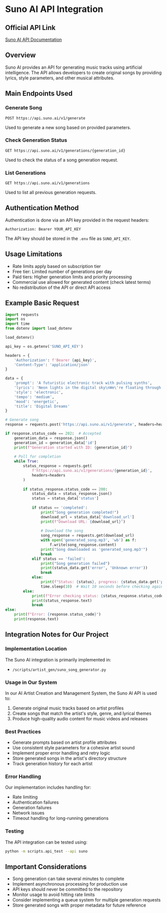 # Suno AI API Integration

## Official API Link
[Suno AI API Documentation](https://docs.aimlapi.com/)

## Overview
Suno AI provides an API for generating music tracks using artificial intelligence. The API allows developers to create original songs by providing lyrics, style parameters, and other musical attributes.

## Main Endpoints Used

### Generate Song
```
POST https://api.suno.ai/v1/generate
```
Used to generate a new song based on provided parameters.

### Check Generation Status
```
GET https://api.suno.ai/v1/generations/{generation_id}
```
Used to check the status of a song generation request.

### List Generations
```
GET https://api.suno.ai/v1/generations
```
Used to list all previous generation requests.

## Authentication Method
Authentication is done via an API key provided in the request headers:

```
Authorization: Bearer YOUR_API_KEY
```

The API key should be stored in the `.env` file as `SUNO_API_KEY`.

## Usage Limitations
- Rate limits apply based on subscription tier
- Free tier: Limited number of generations per day
- Paid tiers: Higher generation limits and priority processing
- Commercial use allowed for generated content (check latest terms)
- No redistribution of the API or direct API access

## Example Basic Request

```python
import requests
import os
import time
from dotenv import load_dotenv

load_dotenv()

api_key = os.getenv('SUNO_API_KEY')

headers = {
    'Authorization': f'Bearer {api_key}',
    'Content-Type': 'application/json'
}

data = {
    'prompt': 'A futuristic electronic track with pulsing synths',
    'lyrics': 'Neon lights in the digital sky\nWe\'re floating through a world so high\nElectronic dreams in virtual space\nMoving at a different pace',
    'style': 'electronic',
    'tempo': 'medium',
    'mood': 'energetic',
    'title': 'Digital Dreams'
}

# Generate song
response = requests.post('https://api.suno.ai/v1/generate', headers=headers, json=data)

if response.status_code == 202:  # Accepted
    generation_data = response.json()
    generation_id = generation_data['id']
    print(f"Generation started with ID: {generation_id}")
    
    # Poll for completion
    while True:
        status_response = requests.get(
            f'https://api.suno.ai/v1/generations/{generation_id}',
            headers=headers
        )
        
        if status_response.status_code == 200:
            status_data = status_response.json()
            status = status_data['status']
            
            if status == 'completed':
                print("Song generation completed!")
                download_url = status_data['download_url']
                print(f"Download URL: {download_url}")
                
                # Download the song
                song_response = requests.get(download_url)
                with open('generated_song.mp3', 'wb') as f:
                    f.write(song_response.content)
                print("Song downloaded as 'generated_song.mp3'")
                break
            elif status == 'failed':
                print("Song generation failed")
                print(status_data.get('error', 'Unknown error'))
                break
            else:
                print(f"Status: {status}, progress: {status_data.get('progress', 'unknown')}%")
                time.sleep(10)  # Wait 10 seconds before checking again
        else:
            print(f"Error checking status: {status_response.status_code}")
            print(status_response.text)
            break
else:
    print(f"Error: {response.status_code}")
    print(response.text)
```

## Integration Notes for Our Project

### Implementation Location
The Suno AI integration is primarily implemented in:
- `/scripts/artist_gen/suno_song_generator.py`

### Usage in Our System
In our AI Artist Creation and Management System, the Suno AI API is used to:

1. Generate original music tracks based on artist profiles
2. Create songs that match the artist's style, genre, and lyrical themes
3. Produce high-quality audio content for music videos and releases

### Best Practices
- Generate prompts based on artist profile attributes
- Use consistent style parameters for a cohesive artist sound
- Implement proper error handling and retry logic
- Store generated songs in the artist's directory structure
- Track generation history for each artist

### Error Handling
Our implementation includes handling for:
- Rate limiting
- Authentication failures
- Generation failures
- Network issues
- Timeout handling for long-running generations

### Testing
The API integration can be tested using:
```bash
python -m scripts.api_test --api suno
```

## Important Considerations
- Song generation can take several minutes to complete
- Implement asynchronous processing for production use
- API keys should never be committed to the repository
- Monitor usage to avoid hitting rate limits
- Consider implementing a queue system for multiple generation requests
- Store generated songs with proper metadata for future reference
